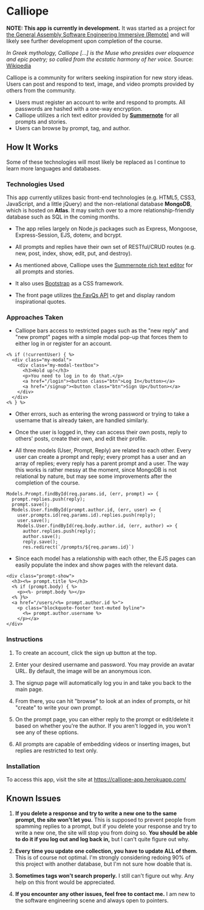 # Calliope

**NOTE: This app is currently in development.** It was started as a project for [the General Assembly Software Engineering Immersive (Remote)](https://generalassemb.ly/education/software-engineering-immersive/new-york-city) and will likely see further development upon completion of the course.

*In Greek mythology, Calliope [...] is the Muse who presides over eloquence and epic poetry; so called from the ecstatic harmony of her voice.* Source: [Wikipedia](https://en.wikipedia.org/wiki/Calliope)

Calliope is a community for writers seeking inspiration for new story ideas. Users can post and respond to text, image, and video prompts provided by others from the community.

* Users must register an account to write and respond to prompts. All passwords are hashed with a one-way encryption.
* Calliope utilizes a rich text editor provided by **[Summernote](https://summernote.org/)** for all prompts and stories.
* Users can browse by prompt, tag, and author.

## How It Works

Some of these technologies will most likely be replaced as I continue to learn more languages and databases.

### Technologies Used

This app currently utilizes basic front-end technologies (e.g. HTML5, CSS3, JavaScript, and a little jQuery) and the non-relational database **MongoDB**, which is hosted on **Atlas**. It may switch over to a more relationship-friendly database such as SQL in the coming months.

* The app relies largely on Node.js packages such as Express, Mongoose, Express-Session, EJS, dotenv, and bcrypt.

* All prompts and replies have their own set of RESTful/CRUD routes (e.g. new, post, index, show, edit, put, and destroy).

* As mentioned above, Calliope uses the [Summernote rich text editor](https://summernote.org/) for all prompts and stories.

* It also uses [Bootstrap](https://getbootstrap.com/) as a CSS framework.

* The front page utilizes [the FavQs API](https://favqs.com/api) to get and display random inspirational quotes.

### Approaches Taken

* Calliope bars access to restricted pages such as the "new reply" and "new prompt" pages with a simple modal pop-up that forces them to either log in or register for an account.

```
<% if (!currentUser) { %>
  <div class="my-modal">
    <div class="my-modal-textbox">
      <h3>Hold up!</h3>
      <p>You need to log in to do that.</p>
      <a href="/login"><button class="btn">Log In</button></a>
      <a href="/signup"><button class="btn">Sign Up</button></a>
    </div>
  </div>
<% } %>
```

* Other errors, such as entering the wrong password or trying to take a username that is already taken, are handled similarly.

* Once the user is logged in, they can access their own posts, reply to others' posts, create their own, and edit their profile.

* All three models (User, Prompt, Reply) are related to each other. Every user can create a prompt and reply; every prompt has a user and an array of replies; every reply has a parent prompt and a user. The way this works is rather messy at the moment, since MongoDB is not relational by nature, but may see some improvements after the completion of the course.

```
Models.Prompt.findById(req.params.id, (err, prompt) => {
  prompt.replies.push(reply);
  prompt.save();
  Models.User.findById(prompt.author.id, (err, user) => {
    user.prompts.id(req.params.id).replies.push(reply);
    user.save();
    Models.User.findById(req.body.author.id, (err, author) => {
      author.replies.push(reply);
      author.save();
      reply.save();
      res.redirect(`/prompts/${req.params.id}`)
```
* Since each model has a relationship with each other, the EJS pages can easily populate the index and show pages with the relevant data.

```
<div class="prompt-show">
  <h3><%= prompt.title %></h3>
  <% if (prompt.body) { %>
    <p><%- prompt.body %></p>
  <% }%>
  <a href="/users/<%= prompt.author.id %>">
    <p class="blockquote-footer text-muted byline">
      <%= prompt.author.username %>
    </p></a>
</div>
```

### Instructions

1. To create an account, click the sign up button at the top.

2. Enter your desired username and password. You may provide an avatar URL. By default, the image will be an anonymous icon.

3. The signup page will automatically log you in and take you back to the main page.

4. From there, you can hit "browse" to look at an index of prompts, or hit "create" to write your own prompt.

5. On the prompt page, you can either reply to the prompt or edit/delete it based on whether you're the author. If you aren't logged in, you won't see any of these options.

6. All prompts are capable of embedding videos or inserting images, but replies are restricted to text only.

### Installation

To access this app, visit the site at https://calliope-app.herokuapp.com/


## Known Issues

1. **If you delete a response and try to write a new one to the same prompt, the site won't let you.** This is supposed to prevent people from spamming replies to a prompt, but if you delete your response and try to write a new one, the site will stop you from doing so. **You should be able to do it if you log out and log back in,** but I can't quite figure out why.

2. **Every time you update one collection, you have to update ALL of them.** This is of course not optimal. I'm strongly considering redoing 90% of this project with another database, but I'm not sure how doable that is.

3. **Sometimes tags won't search properly.** I still can't figure out why. Any help on this front would be appreciated.

3. **If you encounter any other issues, feel free to contact me.** I am new to the software engineering scene and always open to pointers.
